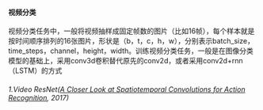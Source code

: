 #### 视频分类

视频分类任务中，一般将视频抽样成固定帧数的图片（比如16帧），每个样本就是按时间顺序排列的16张图片，形状是（b，t，c，h，w），分别表示batch_size，time_steps，channel，height，width。训练视频分类任务，一般是在图像分类模型的基础上，采用conv3d卷积替代原先的conv2d，或者采用conv2d+rnn（LSTM）的方式

###### 1.Video ResNet([A Closer Look at Spatiotemporal Convolutions for Action Recognition](paper/video_resnet.pdf), 2017)